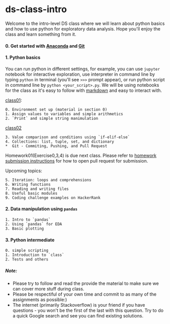 # ds-class-intro

Welcome to the intro-level DS class where we will learn about python basics and how to use python for exploratory data analysis. Hope you'll enjoy the class and learn something from it.

#### 0. Get started with [Anaconda](https://github.com/emma-oc/ds-class-intro/blob/master/class01/Anaconda_setup.md) and [Git](https://github.com/emma-oc/ds-class-intro/blob/master/class01/git_setup.md)

#### 1. Python basics
You can run python in different settings, for example, you can use `jupyter` notebook for interactive exploration, use interpreter in command line by typing `python` in terminal (you'll see `>>>` prompt appear), or run python script in command line by `python <your_script>.py`. We will be using notebooks for the class as it's easy to follow with [markdown](https://guides.github.com/features/mastering-markdown/) and easy to interact with.

[class01](https://github.com/emma-oc/ds-class-intro/tree/class01/class01):

	0. Environment set up (material in section 0)
	1. Assign values to variables and simple arithmetics
	2. `Print` and simple string manimulation
[class02](https://github.com/emma-oc/ds-class-intro/tree/class02/class02)

	3. Value comparison and conditions using `if-elif-else`
	4. Collections: list, tuple, set, and dictionary
	*  Git - Commiting, Pushing, and Pull Request

Homework01(Exercise0,3,4) is due next class. Please refer to [homework submission instructions](https://github.com/emma-oc/ds-class-intro/blob/class02/class01/git_setup.md#instructions-for-homework-1-submission) for how to open pull request for submission.



Upcoming topics:

	5. Iteration: loops and comprehensions
	6. Writing functions
	7. Reading and writing files
	8. Useful basic modules
	9. Coding challenge examples on HackerRank

#### 2. Data manipulation using `pandas`

	1. Intro to `pandas` 
	2. Using `pandas` for EDA
	3. Basic plotting

#### 3. Python intermediate

	0. simple scripting
	1. Introduction to `class`
	2. Tests and others

##### Note:
* Please try to follow and read the provide the material to make sure we can cover more stuff during class.
* Please be respectiful of your own time and commit to as many of the assignments as possible:) 
* The internet (primarily Stackoverflow) is your friend if you have questions - you won't be the first of the last with this question. Try to do a quick Google search and see you can find existing solutions.

